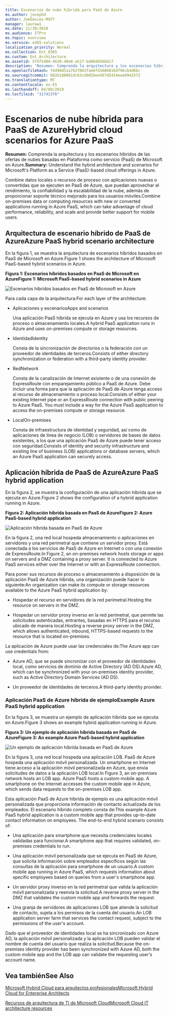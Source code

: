 ```yaml
---
title: Escenarios de nube híbrida para PaaS de Azure
ms.author: josephd
author: JoeDavies-MSFT
manager: laurawi
ms.date: 11/30/2018
ms.audience: ITPro
ms.topic: overview
ms.service: o365-solutions
localization_priority: Normal
ms.collection: Ent_O365
ms.custom: Ent_Architecture
ms.assetid: 5f4f5d0d-4638-48e8-a517-bd804856b617
description: 'Resumen: Comprenda la arquitectura y los escenarios híbridos de las ofertas de nubes basadas en Plataforma como servicio (PaaS) de Microsoft en Azure.'
ms.openlocfilehash: f4d90d51a7627063fae6fd168681bdf96cb4d6bc
ms.sourcegitcommit: 682b180061dc63cd602bee567d5414eae6942572
ms.translationtype: MT
ms.contentlocale: es-ES
ms.lasthandoff: 04/09/2019
ms.locfileid: "31741376"
---
```

# <a name="hybrid-cloud-scenarios-for-azure-paas"></a><span data-ttu-id="95043-103">Escenarios de nube híbrida para PaaS de Azure</span><span class="sxs-lookup"><span data-stu-id="95043-103">Hybrid cloud scenarios for Azure PaaS</span></span>

 <span data-ttu-id="95043-104">**Resumen:** Comprenda la arquitectura y los escenarios híbridos de las ofertas de nubes basadas en Plataforma como servicio (PaaS) de Microsoft en Azure.</span><span class="sxs-lookup"><span data-stu-id="95043-104">**Summary:** Understand the hybrid architecture and scenarios for Microsoft's Platform as a Service (PaaS)-based cloud offerings in Azure.</span></span>
  
<span data-ttu-id="95043-105">Combine datos locales o recursos de proceso con aplicaciones nuevas o convertidas que se ejecuten en PaaS de Azure, que puedan aprovechar el rendimiento, la confiabilidad y la escalabilidad de la nube, además de proporcionar soporte técnico mejorado para los usuarios móviles.</span><span class="sxs-lookup"><span data-stu-id="95043-105">Combine on-premises data or computing resources with new or converted applications running in Azure PaaS, which can take advantage of cloud performance, reliability, and scale and provide better support for mobile users.</span></span> 
  
## <a name="azure-paas-hybrid-scenario-architecture"></a><span data-ttu-id="95043-106">Arquitectura de escenario híbrido de PaaS de Azure</span><span class="sxs-lookup"><span data-stu-id="95043-106">Azure PaaS hybrid scenario architecture</span></span>

<span data-ttu-id="95043-107">En la figura 1, se muestra la arquitectura de escenarios híbridos basados en PaaS de Microsoft en Azure.</span><span class="sxs-lookup"><span data-stu-id="95043-107">Figure 1 shows the architecture of Microsoft PaaS-based hybrid scenarios in Azure.</span></span>
  
**<span data-ttu-id="95043-108">Figura 1: Escenarios híbridos basados en PaaS de Microsoft en Azure</span><span class="sxs-lookup"><span data-stu-id="95043-108">Figure 1: Microsoft PaaS-based hybrid scenarios in Azure</span></span>**

![Escenarios híbridos basados en PaaS de Microsoft en Azure](media/Hybrid-Poster/Hybrid-Cloud-Stack-PaaS.png)
  
<span data-ttu-id="95043-110">Para cada capa de la arquitectura:</span><span class="sxs-lookup"><span data-stu-id="95043-110">For each layer of the architecture:</span></span>
  
- <span data-ttu-id="95043-111">Aplicaciones y escenarios</span><span class="sxs-lookup"><span data-stu-id="95043-111">Apps and scenarios</span></span>
    
    <span data-ttu-id="95043-112">Una aplicación PaaS híbrida se ejecuta en Azure y usa los recursos de proceso o almacenamiento locales.</span><span class="sxs-lookup"><span data-stu-id="95043-112">A hybrid PaaS application runs in Azure and uses on-premises compute or storage resources.</span></span>
    
- <span data-ttu-id="95043-113">Identidad</span><span class="sxs-lookup"><span data-stu-id="95043-113">Identity</span></span>
    
    <span data-ttu-id="95043-114">Consta de la sincronización de directorios o la federación con un proveedor de identidades de terceros.</span><span class="sxs-lookup"><span data-stu-id="95043-114">Consists of either directory synchronization or federation with a third-party identity provider.</span></span>
    
- <span data-ttu-id="95043-115">Red</span><span class="sxs-lookup"><span data-stu-id="95043-115">Network</span></span>
    
    <span data-ttu-id="95043-p101">Consta de la canalización de Internet existente o de una conexión de ExpressRoute con emparejamiento público a PaaS de Azure. Debe incluir una forma para que la aplicación de PaaS de Azure tenga acceso al recurso de almacenamiento o proceso local.</span><span class="sxs-lookup"><span data-stu-id="95043-p101">Consists of either your existing Internet pipe or an ExpressRoute connection with public peering to Azure PaaS. You must include a way for the Azure PaaS application to access the on-premises compute or storage resource.</span></span>
    
- <span data-ttu-id="95043-118">Local</span><span class="sxs-lookup"><span data-stu-id="95043-118">On-premises</span></span>
    
    <span data-ttu-id="95043-119">Consta de infraestructura de identidad y seguridad, así como de aplicaciones de línea de negocio (LOB) o servidores de bases de datos existentes, a los que una aplicación PaaS de Azure puede tener acceso con seguridad.</span><span class="sxs-lookup"><span data-stu-id="95043-119">Consists of identity and security infrastructure and existing line of business (LOB) applications or database servers, which an Azure PaaS application can securely access.</span></span>
    
## <a name="azure-paas-hybrid-application"></a><span data-ttu-id="95043-120">Aplicación híbrida de PaaS de Azure</span><span class="sxs-lookup"><span data-stu-id="95043-120">Azure PaaS hybrid application</span></span>

<span data-ttu-id="95043-121">En la figura 2, se muestra la configuración de una aplicación híbrida que se ejecuta en Azure.</span><span class="sxs-lookup"><span data-stu-id="95043-121">Figure 2 shows the configuration of a hybrid application running in Azure.</span></span>
  
**<span data-ttu-id="95043-122">Figura 2: Aplicación híbrida basada en PaaS de Azure</span><span class="sxs-lookup"><span data-stu-id="95043-122">Figure 2: Azure PaaS-based hybrid application</span></span>**

![Aplicación híbrida basada en PaaS de Azure](media/Hybrid-Poster/Hybrid-Cloud-Stack-PaaS-Apps.png)
  
<span data-ttu-id="95043-p102">En la figura 2, una red local hospeda almacenamiento o aplicaciones en servidores y una red perimetral que contiene un servidor proxy. Está conectada a los servicios de PaaS de Azure en Internet o con una conexión de ExpressRoute.</span><span class="sxs-lookup"><span data-stu-id="95043-p102">In Figure 2, an on-premises network hosts storage or apps on servers and a DMZ containing a proxy server. It is connected to Azure PaaS services either over the Internet or with an ExpressRoute connection.</span></span>
  
<span data-ttu-id="95043-126">Para poner sus recursos de proceso o almacenamiento a disposición de la aplicación PaaS de Azure híbrida, una organización puede hacer lo siguiente:</span><span class="sxs-lookup"><span data-stu-id="95043-126">An organization can make its compute or storage resources available to the Azure PaaS hybrid application by:</span></span>
  
- <span data-ttu-id="95043-127">Hospedar el recurso en servidores de la red perimetral.</span><span class="sxs-lookup"><span data-stu-id="95043-127">Hosting the resource on servers in the DMZ.</span></span>
    
- <span data-ttu-id="95043-128">Hospedar un servidor proxy inverso en la red perimetral, que permite las solicitudes autenticadas, entrantes, basadas en HTTPS para el recurso ubicado de manera local.</span><span class="sxs-lookup"><span data-stu-id="95043-128">Hosting a reverse proxy server in the DMZ, which allows authenticated, inbound, HTTPS-based requests to the resource that is located on-premises.</span></span>
    
<span data-ttu-id="95043-129">La aplicación de Azure puede usar las credenciales de:</span><span class="sxs-lookup"><span data-stu-id="95043-129">The Azure app can use credentials from:</span></span>
  
- <span data-ttu-id="95043-130">Azure AD, que se puede sincronizar con el proveedor de identidades local, como servicios de dominio de Active Directory (AD DS).</span><span class="sxs-lookup"><span data-stu-id="95043-130">Azure AD, which can be synchronized with your on-premises identity provider, such as Active Directory Domain Services (AD DS).</span></span>
    
- <span data-ttu-id="95043-131">Un proveedor de identidades de terceros.</span><span class="sxs-lookup"><span data-stu-id="95043-131">A third-party identity provider.</span></span>
    
### <a name="example-azure-paas-hybrid-application"></a><span data-ttu-id="95043-132">Aplicación PaaS de Azure híbrida de ejemplo</span><span class="sxs-lookup"><span data-stu-id="95043-132">Example Azure PaaS hybrid application</span></span>

<span data-ttu-id="95043-133">En la figura 3, se muestra un ejemplo de aplicación híbrida que se ejecuta en Azure.</span><span class="sxs-lookup"><span data-stu-id="95043-133">Figure 3 shows an example hybrid application running in Azure.</span></span>
  
**<span data-ttu-id="95043-134">Figura 3: Un ejemplo de aplicación híbrida basada en PaaS de Azure</span><span class="sxs-lookup"><span data-stu-id="95043-134">Figure 3: An example Azure PaaS-based hybrid application</span></span>**

![Un ejemplo de aplicación híbrida basada en PaaS de Azure](media/Hybrid-Poster/Hybrid-Cloud-Stack-PaaS-Apps-Ex.png)
  
<span data-ttu-id="95043-p103">En la figura 3, una red local hospeda una aplicación LOB. PaaS de Azure hospeda una aplicación móvil personalizada. Un smartphone en Internet tiene acceso a la aplicación móvil personalizada en Azure, que envía solicitudes de datos a la aplicación LOB local.</span><span class="sxs-lookup"><span data-stu-id="95043-p103">In Figure 3, an on-premises network hosts an LOB app. Azure PaaS hosts a custom mobile app. A smartphone on the Internet accesses the custom mobile app in Azure, which sends data requests to the on-premises LOB app.</span></span>
  
<span data-ttu-id="95043-p104">Esta aplicación PaaS de Azure híbrida de ejemplo es una aplicación móvil personalizada que proporciona información de contacto actualizada de los empleados. El escenario híbrido completo consta de:</span><span class="sxs-lookup"><span data-stu-id="95043-p104">This example Azure PaaS hybrid application is a custom mobile app that provides up-to-date contact information on employees. The end-to-end hybrid scenario consists of:</span></span>
  
- <span data-ttu-id="95043-141">Una aplicación para smartphone que necesita credenciales locales validadas para funcionar.</span><span class="sxs-lookup"><span data-stu-id="95043-141">A smartphone app that requires validated, on-premises credentials to run.</span></span>
    
- <span data-ttu-id="95043-142">Una aplicación móvil personalizada que se ejecuta en PaaS de Azure, que solicita información sobre empleados específicos según las consultas de la aplicación para smartphone de un usuario.</span><span class="sxs-lookup"><span data-stu-id="95043-142">A custom mobile app running in Azure PaaS, which requests information about specific employees based on queries from a user's smartphone app.</span></span>
    
- <span data-ttu-id="95043-143">Un servidor proxy inverso en la red perimetral que valida la aplicación móvil personalizada y reenvía la solicitud.</span><span class="sxs-lookup"><span data-stu-id="95043-143">A reverse proxy server in the DMZ that validates the custom mobile app and forwards the request.</span></span>
    
- <span data-ttu-id="95043-144">Una granja de servidores de aplicaciones LOB que atiende la solicitud de contacto, sujeta a los permisos de la cuenta del usuario.</span><span class="sxs-lookup"><span data-stu-id="95043-144">An LOB application server farm that services the contact request, subject to the permissions of the user's account.</span></span>
    
<span data-ttu-id="95043-145">Dado que el proveedor de identidades local se ha sincronizado con Azure AD, la aplicación móvil personalizada y la aplicación LOB pueden validar el nombre de cuenta del usuario que realiza la solicitud.</span><span class="sxs-lookup"><span data-stu-id="95043-145">Because the on-premises identity provider has been synchronized with Azure AD, both the custom mobile app and the LOB app can validate the requesting user's account name.</span></span>
  
## <a name="see-also"></a><span data-ttu-id="95043-146">Vea también</span><span class="sxs-lookup"><span data-stu-id="95043-146">See Also</span></span>

[<span data-ttu-id="95043-147">Microsoft Hybrid Cloud para arquitectos profesionales</span><span class="sxs-lookup"><span data-stu-id="95043-147">Microsoft Hybrid Cloud for Enterprise Architects</span></span>](microsoft-hybrid-cloud-for-enterprise-architects.md)
  
[<span data-ttu-id="95043-148">Recursos de arquitectura de TI de Microsoft Cloud</span><span class="sxs-lookup"><span data-stu-id="95043-148">Microsoft Cloud IT architecture resources</span></span>](microsoft-cloud-it-architecture-resources.md)

